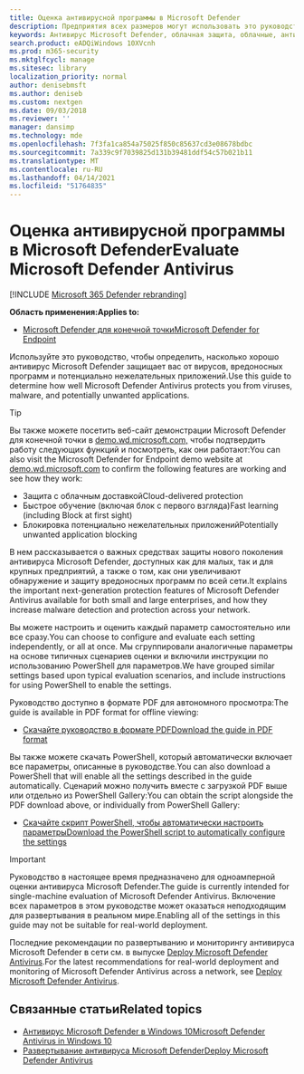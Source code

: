 ```yaml
---
title: Оценка антивирусной программы в Microsoft Defender
description: Предприятия всех размеров могут использовать это руководство для оценки и тестирования защиты, предложенной антивирусом Microsoft Defender в Windows 10.
keywords: Антивирус Microsoft Defender, облачная защита, облачные, антивирусные программы, безопасность, защита, оценка, тестирование, защита, сравнение, защита в режиме реального времени
search.product: eADQiWindows 10XVcnh
ms.prod: m365-security
ms.mktglfcycl: manage
ms.sitesec: library
localization_priority: normal
author: denisebmsft
ms.author: deniseb
ms.custom: nextgen
ms.date: 09/03/2018
ms.reviewer: ''
manager: dansimp
ms.technology: mde
ms.openlocfilehash: 7f3fa1ca854a75025f850c85637cd3e08678bdbc
ms.sourcegitcommit: 7a339c9f7039825d131b39481ddf54c57b021b11
ms.translationtype: MT
ms.contentlocale: ru-RU
ms.lasthandoff: 04/14/2021
ms.locfileid: "51764835"
---
```

# <a name="evaluate-microsoft-defender-antivirus"></a><span data-ttu-id="e21a8-104">Оценка антивирусной программы в Microsoft Defender</span><span class="sxs-lookup"><span data-stu-id="e21a8-104">Evaluate Microsoft Defender Antivirus</span></span>

[!INCLUDE [Microsoft 365 Defender rebranding](../../includes/microsoft-defender.md)]


<span data-ttu-id="e21a8-105">**Область применения:**</span><span class="sxs-lookup"><span data-stu-id="e21a8-105">**Applies to:**</span></span>

- [<span data-ttu-id="e21a8-106">Microsoft Defender для конечной точки</span><span class="sxs-lookup"><span data-stu-id="e21a8-106">Microsoft Defender for Endpoint</span></span>](/microsoft-365/security/defender-endpoint/)

<span data-ttu-id="e21a8-107">Используйте это руководство, чтобы определить, насколько хорошо антивирус Microsoft Defender защищает вас от вирусов, вредоносных программ и потенциально нежелательных приложений.</span><span class="sxs-lookup"><span data-stu-id="e21a8-107">Use this guide to determine how well Microsoft Defender Antivirus protects you from viruses, malware, and potentially unwanted applications.</span></span>

>[!TIP]
><span data-ttu-id="e21a8-108">Вы также можете посетить веб-сайт демонстрации Microsoft Defender для конечной точки в [demo.wd.microsoft.com,](https://demo.wd.microsoft.com?ocid=cx-wddocs-testground) чтобы подтвердить работу следующих функций и посмотреть, как они работают:</span><span class="sxs-lookup"><span data-stu-id="e21a8-108">You can also visit the Microsoft Defender for Endpoint demo website at [demo.wd.microsoft.com](https://demo.wd.microsoft.com?ocid=cx-wddocs-testground) to confirm the following features are working and see how they work:</span></span>
>- <span data-ttu-id="e21a8-109">Защита с облачным доставкой</span><span class="sxs-lookup"><span data-stu-id="e21a8-109">Cloud-delivered protection</span></span>
>- <span data-ttu-id="e21a8-110">Быстрое обучение (включая блок с первого взгляда)</span><span class="sxs-lookup"><span data-stu-id="e21a8-110">Fast learning (including Block at first sight)</span></span>
>- <span data-ttu-id="e21a8-111">Блокировка потенциально нежелательных приложений</span><span class="sxs-lookup"><span data-stu-id="e21a8-111">Potentially unwanted application blocking</span></span>

<span data-ttu-id="e21a8-112">В нем рассказывается о важных средствах защиты нового поколения антивируса Microsoft Defender, доступных как для малых, так и для крупных предприятий, а также о том, как они увеличивают обнаружение и защиту вредоносных программ по всей сети.</span><span class="sxs-lookup"><span data-stu-id="e21a8-112">It explains the important next-generation protection features of Microsoft Defender Antivirus available for both small and large enterprises, and how they increase malware detection and protection across your network.</span></span>

<span data-ttu-id="e21a8-113">Вы можете настроить и оценить каждый параметр самостоятельно или все сразу.</span><span class="sxs-lookup"><span data-stu-id="e21a8-113">You can choose to configure and evaluate each setting independently, or all at once.</span></span> <span data-ttu-id="e21a8-114">Мы сгруппировали аналогичные параметры на основе типичных сценариев оценки и включили инструкции по использованию PowerShell для параметров.</span><span class="sxs-lookup"><span data-stu-id="e21a8-114">We have grouped similar settings based upon typical evaluation scenarios, and include instructions for using PowerShell to enable the settings.</span></span>

<span data-ttu-id="e21a8-115">Руководство доступно в формате PDF для автономного просмотра:</span><span class="sxs-lookup"><span data-stu-id="e21a8-115">The guide is available in PDF format for offline viewing:</span></span>

- [<span data-ttu-id="e21a8-116">Скачайте руководство в формате PDF</span><span class="sxs-lookup"><span data-stu-id="e21a8-116">Download the guide in PDF format</span></span>](https://www.microsoft.com/download/details.aspx?id=54795)

<span data-ttu-id="e21a8-117">Вы также можете скачать PowerShell, который автоматически включает все параметры, описанные в руководстве.</span><span class="sxs-lookup"><span data-stu-id="e21a8-117">You can also download a PowerShell that will enable all the settings described in the guide automatically.</span></span> <span data-ttu-id="e21a8-118">Сценарий можно получить вместе с загрузкой PDF выше или отдельно из PowerShell Gallery:</span><span class="sxs-lookup"><span data-stu-id="e21a8-118">You can obtain the script alongside the PDF download above, or individually from PowerShell Gallery:</span></span>

- [<span data-ttu-id="e21a8-119">Скачайте скрипт PowerShell, чтобы автоматически настроить параметры</span><span class="sxs-lookup"><span data-stu-id="e21a8-119">Download the PowerShell script to automatically configure the settings</span></span>](https://www.powershellgallery.com/packages/WindowsDefender_InternalEvaluationSettings)

> [!IMPORTANT]
> <span data-ttu-id="e21a8-120">Руководство в настоящее время предназначено для одноамперной оценки антивируса Microsoft Defender.</span><span class="sxs-lookup"><span data-stu-id="e21a8-120">The guide is currently intended for single-machine evaluation of Microsoft Defender Antivirus.</span></span> <span data-ttu-id="e21a8-121">Включение всех параметров в этом руководстве может оказаться неподходящим для развертывания в реальном мире.</span><span class="sxs-lookup"><span data-stu-id="e21a8-121">Enabling all of the settings in this guide may not be suitable for real-world deployment.</span></span>
>
> <span data-ttu-id="e21a8-122">Последние рекомендации по развертыванию и мониторингу антивируса Microsoft Defender в сети см. в выпуске [Deploy Microsoft Defender Antivirus](deploy-manage-report-microsoft-defender-antivirus.md).</span><span class="sxs-lookup"><span data-stu-id="e21a8-122">For the latest recommendations for real-world deployment and monitoring of Microsoft Defender Antivirus across a network, see [Deploy Microsoft Defender Antivirus](deploy-manage-report-microsoft-defender-antivirus.md).</span></span>

## <a name="related-topics"></a><span data-ttu-id="e21a8-123">Связанные статьи</span><span class="sxs-lookup"><span data-stu-id="e21a8-123">Related topics</span></span>

- [<span data-ttu-id="e21a8-124">Антивирус Microsoft Defender в Windows 10</span><span class="sxs-lookup"><span data-stu-id="e21a8-124">Microsoft Defender Antivirus in Windows 10</span></span>](microsoft-defender-antivirus-in-windows-10.md)
- [<span data-ttu-id="e21a8-125">Развертывание антивируса Microsoft Defender</span><span class="sxs-lookup"><span data-stu-id="e21a8-125">Deploy Microsoft Defender Antivirus</span></span>](deploy-manage-report-microsoft-defender-antivirus.md)